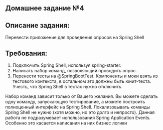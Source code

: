 Домашнее задание №4
---
Описание задания:
---
Перевести приложение для проведения опросов на Spring Shell

Требования:
---
1. Подключить Spring Shell, используя spring-starter.
2. Написать набор команд, позволяющий проводить опрос.
3. Перенести тесты на @SpringBootTest. Компоненты и моки взять из тестового контекста, в остальном это должны быть юнит-теста. Учесть, что Spring Shell в тестах нужно отключить

Набор команд зависит только от Вашего желания. Вы можете сделать одну команду, запускающую тестирование, а можете построить полноценный интерфейс на Spring Shell.
Локализовывать команды Spring Shell не нужно (хотя можно, но это долго и непросто). Данная работа не подразумевает использования Spring Application Events. Особенно это касается написания на них бизнес логики
